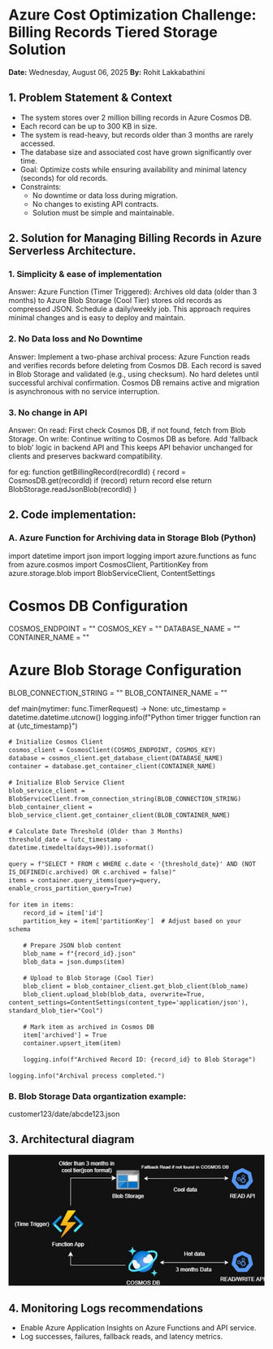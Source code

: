 # Azure Cost Optimization Challenge: Billing Records Tiered Storage Solution

**Date:** Wednesday, August 06, 2025
**By:** Rohit Lakkabathini

## 1. Problem Statement \& Context

- The system stores over 2 million billing records in Azure Cosmos DB.
- Each record can be up to 300 KB in size.
- The system is read-heavy, but records older than 3 months are rarely accessed.
- The database size and associated cost have grown significantly over time.
- Goal: Optimize costs while ensuring availability and minimal latency (seconds) for old records.
- Constraints:
    - No downtime or data loss during migration.
    - No changes to existing API contracts.
    - Solution must be simple and maintainable.


## 2. Solution for Managing Billing Records in Azure Serverless Architecture.

### 1. Simplicity & ease of implementation
Answer: 
Azure Function (Timer Triggered): Archives old data (older than 3 months) to Azure Blob Storage (Cool Tier) stores old records as compressed JSON. Schedule a daily/weekly job.
This approach requires minimal changes and is easy to deploy and maintain.

### 2. No Data loss and No Downtime 
Answer:
Implement a two-phase archival process:
Azure Function reads and verifies records before deleting from Cosmos DB. Each record is saved in Blob Storage and validated (e.g., using checksum). No hard deletes until successful archival confirmation. Cosmos DB remains active and migration is asynchronous with no service interruption.

### 3. No change in API
Answer:
On read: First check Cosmos DB, if not found, fetch from Blob Storage.
On write: Continue writing to Cosmos DB as before. 
Add 'fallback to blob' logic in backend API and This keeps API behavior unchanged for clients and preserves backward compatibility.

for eg:
  function getBillingRecord(recordId) {
  record = CosmosDB.get(recordId)
  if (record) return record
  else return BlobStorage.readJsonBlob(recordId)
}

## 2. Code implementation:

### A. Azure Function for Archiving data in Storage Blob (Python)

import datetime
import json
import logging
import azure.functions as func
from azure.cosmos import CosmosClient, PartitionKey
from azure.storage.blob import BlobServiceClient, ContentSettings

# Cosmos DB Configuration
COSMOS_ENDPOINT = "<COSMOS-DB-ENDPOINT>"
COSMOS_KEY = "<COSMOS-DB-KEY>"
DATABASE_NAME = "<DATABASE-NAME>"
CONTAINER_NAME = "<CONTAINER-NAME>"

# Azure Blob Storage Configuration
BLOB_CONNECTION_STRING = "<BLOB-STORAGE-CONNECTION-STRING>"
BLOB_CONTAINER_NAME = "<BLOB-CONTAINER-NAME>"

def main(mytimer: func.TimerRequest) -> None:
    utc_timestamp = datetime.datetime.utcnow()
    logging.info(f"Python timer trigger function ran at {utc_timestamp}")

    # Initialize Cosmos Client
    cosmos_client = CosmosClient(COSMOS_ENDPOINT, COSMOS_KEY)
    database = cosmos_client.get_database_client(DATABASE_NAME)
    container = database.get_container_client(CONTAINER_NAME)

    # Initialize Blob Service Client
    blob_service_client = BlobServiceClient.from_connection_string(BLOB_CONNECTION_STRING)
    blob_container_client = blob_service_client.get_container_client(BLOB_CONTAINER_NAME)

    # Calculate Date Threshold (Older than 3 Months)
    threshold_date = (utc_timestamp - datetime.timedelta(days=90)).isoformat()

    query = f"SELECT * FROM c WHERE c.date < '{threshold_date}' AND (NOT IS_DEFINED(c.archived) OR c.archived = false)"
    items = container.query_items(query=query, enable_cross_partition_query=True)

    for item in items:
        record_id = item['id']
        partition_key = item['partitionKey']  # Adjust based on your schema
        
        # Prepare JSON blob content
        blob_name = f"{record_id}.json"
        blob_data = json.dumps(item)

        # Upload to Blob Storage (Cool Tier)
        blob_client = blob_container_client.get_blob_client(blob_name)
        blob_client.upload_blob(blob_data, overwrite=True, content_settings=ContentSettings(content_type='application/json'), standard_blob_tier="Cool")

        # Mark item as archived in Cosmos DB
        item['archived'] = True
        container.upsert_item(item)

        logging.info(f"Archived Record ID: {record_id} to Blob Storage")

    logging.info("Archival process completed.")

### B. Blob Storage Data organtization example:

customer123/date/abcde123.json

## 3. Architectural diagram
![Architecture Diagram](./Architectural%20Diagram.jpg)


## 4. Monitoring Logs recommendations

- Enable Azure Application Insights on Azure Functions and API service.
- Log successes, failures, fallback reads, and latency metrics.